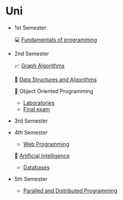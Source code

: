 # Uni

* 1st Semester

  💻 [Fundamentals of programming](https://github.com/TeoMoisi/python-projects)

* 2nd Semester

  📈 [Graph Algorithms](https://github.com/TeoMoisi/graph-algorithms)
  
  🔗 [Data Structures and Algorithms](https://github.com/TeoMoisi/BinaryTree)
  
  🌈 Object Oriented Programming

     * [Laboratories](https://github.com/TeoMoisi/qt_project)
     * [Final exam](https://github.com/TeoMoisi/final_exam)

* 3rd Semester

* 4th Semester
  
   * [Web Programming](https://github.com/TeoMoisi/WEB)
   
   :rocket: [Artificial Intelligence](https://github.com/TeoMoisi/AI)
   * [Databases](https://github.com/TeoMoisi/databases)

* 5th Semester
 
  * [Paralled and Distributed Programming](https://github.com/TeoMoisi/PPD)
